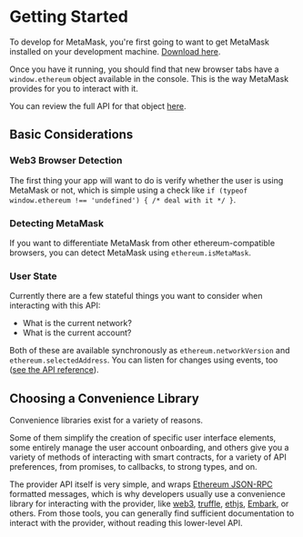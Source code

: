 # Getting Started

To develop for MetaMask, you're first going to want to get MetaMask installed on your development machine. [Download here](https://metamask.io/).

Once you have it running, you should find that new browser tabs have a `window.ethereum` object available in the console. This is the way MetaMask provides for you to interact with it.

You can review the full API for that object [here](./API_Reference).

## Basic Considerations

### Web3 Browser Detection

The first thing your app will want to do is verify whether the user is using MetaMask or not, which is simple using a check like `if (typeof window.ethereum !== 'undefined') { /* deal with it */ }`.

### Detecting MetaMask

If you want to differentiate MetaMask from other ethereum-compatible browsers, you can detect MetaMask using `ethereum.isMetaMask`.

### User State

Currently there are a few stateful things you want to consider when interacting with this API:

- What is the current network?
- What is the current account?

Both of these are available synchronously as `ethereum.networkVersion` and `ethereum.selectedAddress`. You can listen for changes using events, too ([see the API reference](./API_Reference)).

## Choosing a Convenience Library

Convenience libraries exist for a variety of reasons.

Some of them simplify the creation of specific user interface elements, some entirely manage the user account onboarding, and others give you a variety of methods of interacting with smart contracts, for a variety of API preferences, from promises, to callbacks, to strong types, and on.

The provider API itself is very simple, and wraps [Ethereum JSON-RPC](https://github.com/ethereum/wiki/wiki/JSON-RPC#json-rpc-methods) formatted messages, which is why developers usually use a convenience library for interacting with the provider, like [web3](https://www.npmjs.com/package/web3), [truffle](https://truffleframework.com/), [ethjs](https://www.npmjs.com/package/ethjs), [Embark](https://embark.status.im/), or others. From those tools, you can generally find sufficient documentation to interact with the provider, without reading this lower-level API.

